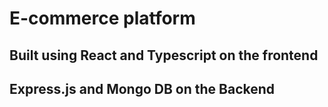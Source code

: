 # E-commerce platform 
## Built using React and Typescript on the frontend
## Express.js and Mongo DB on the Backend